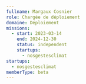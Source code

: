 ```yaml
---
fullname: Margaux Cosnier
role: Chargée de déploiement
domaine: Déploiement
missions:
  - start: 2023-03-14
    end: 2024-12-30
    status: independent
    startups:
      - nosgestesclimat
startups:
  - nosgestesclimat
memberType: beta
---
```

